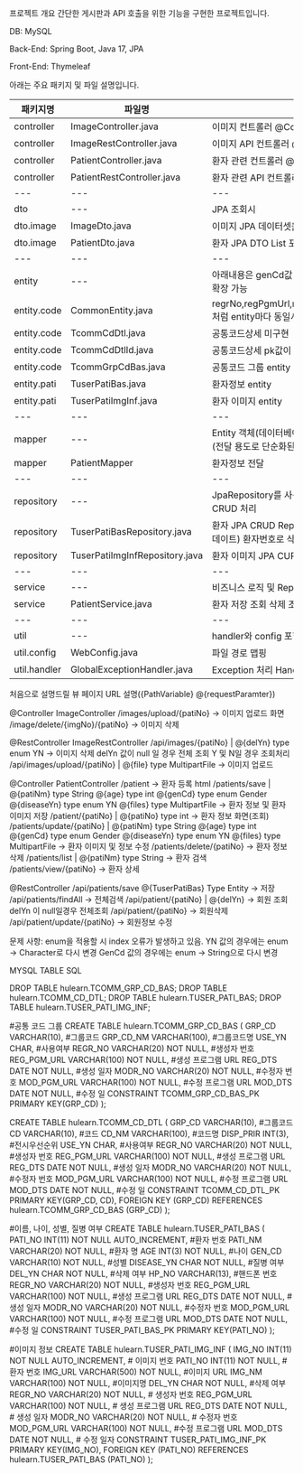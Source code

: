 프로젝트 개요
간단한 게시판과 API 호출을 위한 기능을 구현한 프로젝트입니다.

DB: MySQL

Back-End: Spring Boot, Java 17, JPA

Front-End: Thymeleaf


아래는 주요 패키지 및 파일 설명입니다.

패키지명|파일명|설명
---|---|---|
controller|ImageController.java|이미지 컨트롤러 @Controller|
controller|ImageRestController.java|이미지 API 컨트롤러 @RestController|
controller|PatientController.java|환자 관련 컨트롤러 @Controller|
controller|PatientRestController.java|환자 관련 API 컨트롤러 @RestController|
---|---|---|
dto|---|JPA 조회시 |
dto.image|ImageDto.java|이미지 JPA 데이터셋을 위한 DTO package|
dto.image|PatientDto.java|환자 JPA DTO List<ImageDto> 포함|
---|---|---|
entity|---|아래내용은 genCd값 하나만 사용하기 때문에 구현하지 않음 확장 가능|
entity.code|CommonEntity.java|regrNo,regPgmUrl,regDts,modrNo,modPgmUrl,modDts 처럼 entity마다 동일시 되는 값 지정 미구현|
entity.code|TcommCdDtl.java|공통코드상세 미구현|
entity.code|TcommCdDtlId.java|공통코드상세 pk값이 2개여서 따로 분리|
entity.code|TcommGrpCdBas.java|공통코드 그룹 entity|
entity.pati|TuserPatiBas.java|환자정보 entity|
entity.pati|TuserPatiImgInf.java|환자 이미지 entity|
---|---|---|
mapper|---|Entity 객체(데이터베이스 테이블과 매핑된 객체)를 DTO 객체(전달 용도로 단순화된 객체)로 변환하는 역할|
mapper|PatientMapper|환자정보 전달|
---|---|---|
repository|---|JpaRepository를 사용하여 JPA 에서 제공되는 간단한 CRUD 처리|
repository|TuserPatiBasRepository.java|환자 JPA CRUD Repository 환자명으로 삭제처리(DelYn업데이트) 환자번호로 삭제처리 DelYn업데이트|
repository|TuserPatiImgInfRepository.java|환자 이미지 JPA CURD Repository 환자번호로 이미지 검색|
---|---|---|
service|---|비즈니스 로직 및 Repository와 Controller 연결|
service|PatientService.java|환자 저장 조회 삭제 조건, 삭제 처리|
---|---|---|
util|---|handler와 config 포함
util.config|WebConfig.java|파일 경로 맵핑|
util.handler|GlobalExceptionHandler.java|Exception 처리 Handler|

처음으로 설명드릴 뷰 페이지 URL
설명({PathVariable}    @{requestParamter})

@Controller
ImageController
/images/upload/{patiNo} -> 이미지 업로드 화면
/image/delete/{imgNo}/{patiNo} -> 이미지 삭제

@RestController
ImageRestController
/api/images/{patiNo} | @{delYn} type enum YN -> 이미지 삭제 delYn 값이 null 일 경우 전체 조회 Y 및 N일 경우 조회처리
/api/images/upload/{patiNo} | @{file} type MultipartFile -> 이미지 업로드

@Controller
PatientController
/patient -> 환자 등록 html
/patients/save | @{patiNm} type String 
                 @{age} type int
                 @{genCd} type enum Gender
                 @{diseaseYn} type enum YN
                 @{files} type MultipartFile -> 환자 정보 및 환자 이미지 저장
/patient/{patiNo} | @{patiNo} type int -> 환자 정보 화면(조회)
/patients/update/{patiNo} | @{patiNm} type String 
                            @{age} type int
                            @{genCd} type enum Gender
                            @{diseaseYn} type enum YN
                            @{files} type MultipartFile -> 환자 이미지 및 정보 수정
/patients/delete/{patiNo} -> 환자 정보 삭제
/patients/list  | @{patiNm} type String -> 환자 검색
/patients/view/{patiNo} -> 환자 상세

@RestController
/api/patients/save @{TuserPatiBas} Type Entity -> 저장
/api/patients/findAll -> 전체검색
/api/patient/{patiNo} | @{delYn} -> 회원 조회 delYn 이 null일경우 전체조회
/api/patient/{patiNo} -> 회원삭제
/api/patient/update/{patiNo} -> 회원정보 수정


문제 사항:
enum을 적용할 시 index 오류가 발생하고 있음.
YN 값의 경우에는 enum -> Character로 다시 변경
GenCd 값의 경우에는 enum -> String으로 다시 변경


MYSQL TABLE SQL

DROP TABLE hulearn.TCOMM_GRP_CD_BAS;
DROP TABLE hulearn.TCOMM_CD_DTL;
DROP TABLE hulearn.TUSER_PATI_BAS;
DROP TABLE hulearn.TUSER_PATI_IMG_INF;

#공통 코드 그룹 
CREATE TABLE hulearn.TCOMM_GRP_CD_BAS (
	GRP_CD VARCHAR(10), #그룹코드
    GRP_CD_NM VARCHAR(100), #그룹코드명
    USE_YN CHAR, #사용여부
    REGR_NO VARCHAR(20) NOT NULL, #생성자 번호
    REG_PGM_URL VARCHAR(100) NOT NULL, #생성 프로그램 URL
    REG_DTS DATE NOT NULL, #생성 일자
    MODR_NO VARCHAR(20) NOT NULL, #수정자 번호
    MOD_PGM_URL VARCHAR(100) NOT NULL, #수정 프로그램 URL
    MOD_DTS DATE NOT NULL, #수정 일
    CONSTRAINT TCOMM_GRP_CD_BAS_PK PRIMARY KEY(GRP_CD)
);

CREATE TABLE hulearn.TCOMM_CD_DTL (
	GRP_CD VARCHAR(10), #그룹코드
    CD VARCHAR(10), #코드
    CD_NM VARCHAR(100), #코드명
    DISP_PRIR INT(3), #전시우선순위
    USE_YN CHAR, #사용여부
    REGR_NO VARCHAR(20) NOT NULL, #생성자 번호
    REG_PGM_URL VARCHAR(100) NOT NULL, #생성 프로그램 URL
    REG_DTS DATE NOT NULL, #생성 일자
    MODR_NO VARCHAR(20) NOT NULL, #수정자 번호
    MOD_PGM_URL VARCHAR(100) NOT NULL, #수정 프로그램 URL
    MOD_DTS DATE NOT NULL, #수정 일
    CONSTRAINT TCOMM_CD_DTL_PK PRIMARY KEY(GRP_CD, CD),
    FOREIGN KEY (GRP_CD) REFERENCES hulearn.TCOMM_GRP_CD_BAS (GRP_CD)
);

#이름, 나이, 성별, 질병 여부 
CREATE TABLE hulearn.TUSER_PATI_BAS (
	PATI_NO INT(11) NOT NULL AUTO_INCREMENT, #환자 번호
    PATI_NM VARCHAR(20) NOT NULL, #환자 명
    AGE INT(3) NOT NULL, #나이
    GEN_CD VARCHAR(10) NOT NULL, #성별
    DISEASE_YN CHAR NOT NULL, #질병 여부
    DEL_YN CHAR NOT NULL, #삭제 여부
    HP_NO VARCHAR(13), #핸드폰 번호
    REGR_NO VARCHAR(20) NOT NULL, #생성자 번호
    REG_PGM_URL VARCHAR(100) NOT NULL, #생성 프로그램 URL
    REG_DTS DATE NOT NULL, #생성 일자
    MODR_NO VARCHAR(20) NOT NULL, #수정자 번호
    MOD_PGM_URL VARCHAR(100) NOT NULL, #수정 프로그램 URL
    MOD_DTS DATE NOT NULL, #수정 일
    CONSTRAINT TUSER_PATI_BAS_PK PRIMARY KEY(PATI_NO)
);

#이미지 정보
CREATE TABLE hulearn.TUSER_PATI_IMG_INF (
	IMG_NO INT(11) NOT NULL AUTO_INCREMENT, # 이미지 번호
    PATI_NO INT(11) NOT NULL, # 환자 번호
    IMG_URL VARCHAR(500) NOT NULL, #이미지 URL
    IMG_NM VARCHAR(100) NOT NULL, #이미지명
    DEL_YN CHAR NOT NULL, #삭제 여부
    REGR_NO VARCHAR(20) NOT NULL, # 생성자 번호
    REG_PGM_URL VARCHAR(100) NOT NULL, # 생성 프로그램 URL
    REG_DTS DATE NOT NULL, # 생성 일자
    MODR_NO VARCHAR(20) NOT NULL, # 수정자 번호
    MOD_PGM_URL VARCHAR(100) NOT NULL, #수정 프로그램 URL
    MOD_DTS DATE NOT NULL, # 수정 일자
    CONSTRAINT TUSER_PATI_IMG_INF_PK PRIMARY KEY(IMG_NO),
    FOREIGN KEY (PATI_NO) REFERENCES hulearn.TUSER_PATI_BAS (PATI_NO)
);
